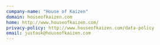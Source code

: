 ```yaml
---
company-name: "House of Kaizen"
domain: houseofkaizen.com
home: http://www.houseofkaizen.com/
privacy-policy: http://www.houseofkaizen.com/data-policy
email: justask@houseofkaizen.com
---
```




